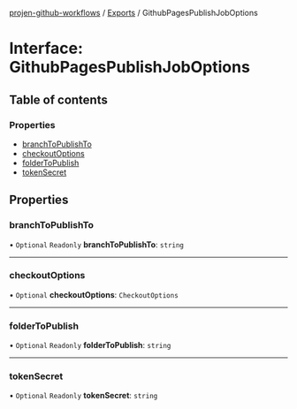 [projen-github-workflows](../README.md) / [Exports](../modules.md) / GithubPagesPublishJobOptions

# Interface: GithubPagesPublishJobOptions

## Table of contents

### Properties

- [branchToPublishTo](GithubPagesPublishJobOptions.md#branchtopublishto)
- [checkoutOptions](GithubPagesPublishJobOptions.md#checkoutoptions)
- [folderToPublish](GithubPagesPublishJobOptions.md#foldertopublish)
- [tokenSecret](GithubPagesPublishJobOptions.md#tokensecret)

## Properties

### branchToPublishTo

• `Optional` `Readonly` **branchToPublishTo**: `string`

___

### checkoutOptions

• `Optional` **checkoutOptions**: `CheckoutOptions`

___

### folderToPublish

• `Optional` `Readonly` **folderToPublish**: `string`

___

### tokenSecret

• `Optional` `Readonly` **tokenSecret**: `string`
